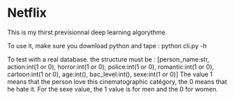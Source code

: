 # Netflix

This is my thirst previsionnal deep learning algorythme.

To use it, make sure you download python and tape :
python cli.py -h

To test with a real database. the structure must be : [person_name:str, action:int(1 or 0), horror:int(1 or 0), police:int(1 or 0), romantic:int(1 or 0), cartoon:int(1 or 0), age:int(), bac_level:int(), sexe:int(1 or 0)]
The value 1 means that the person love this cinematographic catégory, the 0 means that he hate it. For the sexe value, the 1 value is for men and the 0 for women.
